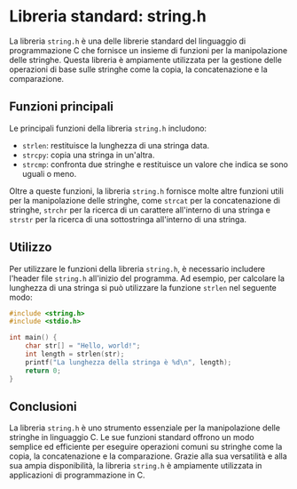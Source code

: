 # Libreria standard: string.h

La libreria `string.h` è una delle librerie standard del linguaggio di programmazione C che fornisce un insieme di funzioni per la manipolazione delle stringhe. Questa libreria è ampiamente utilizzata per la gestione delle operazioni di base sulle stringhe come la copia, la concatenazione e la comparazione.

## Funzioni principali

Le principali funzioni della libreria `string.h` includono:

- `strlen`: restituisce la lunghezza di una stringa data.
- `strcpy`: copia una stringa in un'altra.
- `strcmp`: confronta due stringhe e restituisce un valore che indica se sono uguali o meno.

Oltre a queste funzioni, la libreria `string.h` fornisce molte altre funzioni utili per la manipolazione delle stringhe, come `strcat` per la concatenazione di stringhe, `strchr` per la ricerca di un carattere all'interno di una stringa e `strstr` per la ricerca di una sottostringa all'interno di una stringa.

## Utilizzo

Per utilizzare le funzioni della libreria `string.h`, è necessario includere l'header file `string.h` all'inizio del programma. Ad esempio, per calcolare la lunghezza di una stringa si può utilizzare la funzione `strlen` nel seguente modo:

```c
#include <string.h>
#include <stdio.h>

int main() {
    char str[] = "Hello, world!";
    int length = strlen(str);
    printf("La lunghezza della stringa è %d\n", length);
    return 0;
}
```

## Conclusioni

La libreria `string.h` è uno strumento essenziale per la manipolazione delle stringhe in linguaggio C. Le sue funzioni standard offrono un modo semplice ed efficiente per eseguire operazioni comuni su stringhe come la copia, la concatenazione e la comparazione. Grazie alla sua versatilità e alla sua ampia disponibilità, la libreria `string.h` è ampiamente utilizzata in applicazioni di programmazione in C.